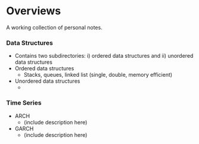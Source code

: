 # Overviews
A working collection of personal notes.

### Data Structures
- Contains two subdirectories: i) ordered data structures and ii) unordered data structures
- Ordered data structures
  - Stacks, queues, linked list (single, double, memory efficient)
- Unordered data structures
  - <insert here>

### Time Series
- ARCH
  - (include description here)
- GARCH
  - (include description here)
